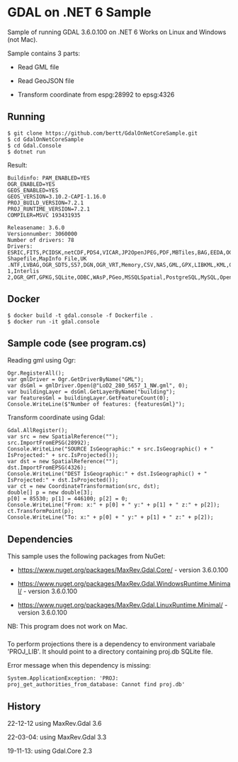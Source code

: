 # GDAL on .NET 6 Sample

Sample of running GDAL 3.6.0.100 on .NET 6 Works on Linux and Windows (not Mac).

Sample contains 3 parts:

- Read GML file

- Read GeoJSON file

- Transform coordinate from espg:28992 to epsg:4326

## Running

```
$ git clone https://github.com/bertt/GdalOnNetCoreSample.git
$ cd GdalOnNetCoreSample
$ cd Gdal.Console
$ dotnet run
```

Result:

```
Buildinfo: PAM_ENABLED=YES
OGR_ENABLED=YES
GEOS_ENABLED=YES
GEOS_VERSION=3.10.2-CAPI-1.16.0
PROJ_BUILD_VERSION=7.2.1
PROJ_RUNTIME_VERSION=7.2.1
COMPILER=MSVC 193431935

Releasename: 3.6.0
Versionnumber: 3060000
Number of drivers: 78
Drivers: ESRIC,FITS,PCIDSK,netCDF,PDS4,VICAR,JP2OpenJPEG,PDF,MBTiles,BAG,EEDA,OGCAPI,ESRI Shapefile,MapInfo File,UK .NTF,LVBAG,OGR_SDTS,S57,DGN,OGR_VRT,Memory,CSV,NAS,GML,GPX,LIBKML,KML,GeoJSON,GeoJSONSeq,ESRIJSON,TopoJSON,Interlis 1,Interlis 2,OGR_GMT,GPKG,SQLite,ODBC,WAsP,PGeo,MSSQLSpatial,PostgreSQL,MySQL,OpenFileGDB,DXF,CAD,FlatGeobuf,Geoconcept,GeoRSS,VFK,PGDUMP,OSM,GPSBabel,OGR_PDS,WFS,OAPIF,EDIGEO,SVG,Idrisi,XLS,ODS,XLSX,Elasticsearch,Carto,AmigoCloud,SXF,Selafin,JML,PLSCENES,CSW,VDV,GMLAS,MVT,NGW,MapML,TIGER,AVCBin,AVCE00,HTTP
```

## Docker

```
$ docker build -t gdal.console -f Dockerfile .
$ docker run -it gdal.console
```

## Sample code (see program.cs)

Reading gml using Ogr:

```
Ogr.RegisterAll();
var gmlDriver = Ogr.GetDriverByName("GML");
var dsGml = gmlDriver.Open(@"LoD2_280_5657_1_NW.gml", 0);
var buildingLayer = dsGml.GetLayerByName("building");
var featuresGml = buildingLayer.GetFeatureCount(0);
Console.WriteLine($"Number of features: {featuresGml}");
```

Transform coordinate using Gdal:

```
Gdal.AllRegister();
var src = new SpatialReference("");
src.ImportFromEPSG(28992);
Console.WriteLine("SOURCE IsGeographic:" + src.IsGeographic() + " IsProjected:" + src.IsProjected());
var dst = new SpatialReference("");
dst.ImportFromEPSG(4326);
Console.WriteLine("DEST IsGeographic:" + dst.IsGeographic() + " IsProjected:" + dst.IsProjected());
var ct = new CoordinateTransformation(src, dst);
double[] p = new double[3];
p[0] = 85530; p[1] = 446100; p[2] = 0;
Console.WriteLine("From: x:" + p[0] + " y:" + p[1] + " z:" + p[2]);
ct.TransformPoint(p);
Console.WriteLine("To: x:" + p[0] + " y:" + p[1] + " z:" + p[2]);

```

## Dependencies

This sample uses the following packages from NuGet:

- https://www.nuget.org/packages/MaxRev.Gdal.Core/ - version 3.6.0.100

- https://www.nuget.org/packages/MaxRev.Gdal.WindowsRuntime.Minimal/ - version 3.6.0.100

- https://www.nuget.org/packages/MaxRev.Gdal.LinuxRuntime.Minimal/ - version 3.6.0.100


NB: This program does not work on Mac.

###

To perform projections there is a dependency to environment variabale 'PROJ_LIB'. It should point to a directory
containing proj.db SQLite file.

Error message when this dependency is missing:

```
System.ApplicationException: 'PROJ: proj_get_authorities_from_database: Cannot find proj.db'
```

## History

22-12-12 using MaxRev.Gdal 3.6

22-03-04: using MaxRev.Gdal 3.3

19-11-13: using Gdal.Core 2.3 

